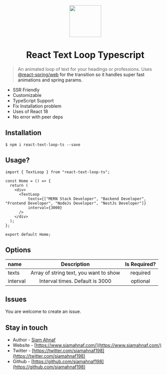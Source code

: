 <img src="https://res.cloudinary.com/dbjrx698c/image/upload/v1704611347/logo_w4vxp0.png" width="100" height="100" style="display: block; margin: 0 auto;">

<div align="center">
  <h1>React Text Loop Typescript</h1>
</div>

> An animated loop of text for your headings or professions. Uses <a href="https://www.react-spring.dev/" target="_blank">@react-spring/web<a> for the transition so it handles super fast animations and spring params.

- SSR Friendly
- Customizable
- TypeScript Support
- Fix Installation problem
- Uses of React 18
- No error with peer deps

## Installation

```shell-script
$ npm i react-text-loop-ts --save
```

## Usage?

```
import { TextLoop } from "react-text-loop-ts";

const Home = () => {
  return (
    <div>
      <TextLoop
          texts={["MERN Stack Developer", "Backend Developer", "Frontend Developer", "NodeJs Developer", "NestJs Developer"]}
          interval={3000}
      />
    </div>
  );
};

export default Home;
```

## Options

| name       |                           Description                           |  Is Required?  |
| :--------- | :-------------------------------------------------------------: |  :-----------:  |
| texts    |          Array of string text, you want to show        |       required        |
| interval    |        Interval times. Default is 3000        |        optional       |

## Issues

You are welcome to create an issue.

## Stay in touch

- Author - [Siam Ahnaf](https://www.siamahnaf.com/)
- Website - [https://www.siamahnaf.com/](https://www.siamahnaf.com/)
- Twitter - [https://twitter.com/siamahnaf198](https://twitter.com/siamahnaf198)
- Github - [https://github.com/siamahnaf198](https://github.com/siamahnaf198)
